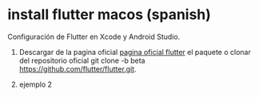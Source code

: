 # install flutter macos (spanish)
Configuración de Flutter en Xcode y Android Studio.

1. Descargar de la pagina oficial [pagina oficial flutter](https://www.mobapptuts.com/installing-and-running-flutter/) el paquete o clonar del repositorio oficial git clone -b beta https://github.com/flutter/flutter.git.

2. ejemplo 2